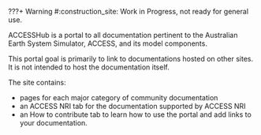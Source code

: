 
???+ Warning
    #:construction_site: Work in Progress, not ready for general use.

ACCESSHub is a portal to all documentation pertinent to the Australian Earth System Simulator, ACCESS, and its model components.

This portal goal is primarily to link to documentations hosted on other sites. It is not intended to host the documentation itself.

The site contains:

- pages for each major category of community documentation
- an ACCESS NRI tab for the documentation supported by ACCESS NRI
- an How to contribute tab to learn how to use the portal and add links to your documentation.

